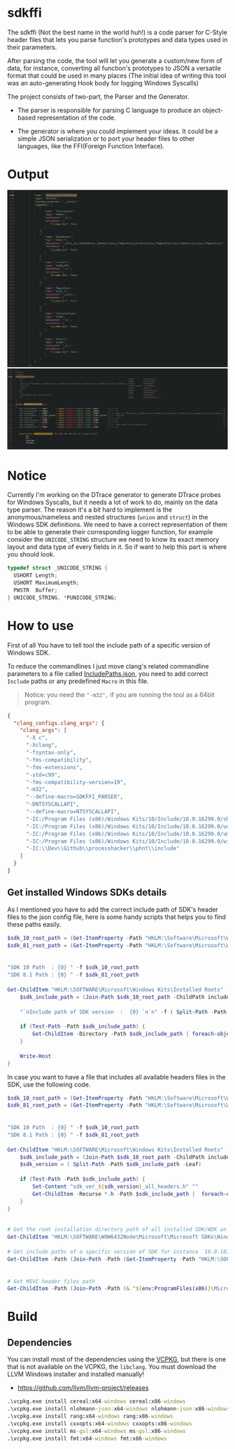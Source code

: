 
# sdkffi

The sdkffi (Not the best name in the world huh!) is a code parser for C-Style header files that lets you parse function's prototypes and data types used in their parameters. 

After parsing the code, the tool will let you generate a custom/new form of data, for instance, converting all function's prototypes to JSON 
a versatile format that could be used in many places (The initial idea of writing this tool was an auto-generating Hook body for logging Windows Syscalls)

The project consists of two-part, the Parser and the Generator.

- The parser is responsible for parsing C language to produce an object-based representation of the code.

- The generator is where you could implement your ideas. It could be a simple JSON serialization or to port
your header files to other languages, like the FFI(Foreign Function Interface).



# Output


![Json](.assets/json_output.png)
![Dtrace](.assets/dtrace_output.png)



# Notice


Currently I'm working on the DTrace generator to generate DTrace probes for Windows Syscalls, but it needs a lot of work to do, mainly on the data type parser.
The reason it's a bit hard to implement is the anonymous/nameless and nested structures (`union` and `struct`) in the Windows SDK definitions. We need to have a correct representation of them to be able to generate their corresponding logger function, for example consider the `UNICODE_STRING` structure we need to know its exact memory layout and data type of every fields in it. So if want to help this part is where you should look.

```c
typedef struct _UNICODE_STRING {
  USHORT Length;
  USHORT MaximumLength;
  PWSTR  Buffer;
} UNICODE_STRING, *PUNICODE_STRING;
```


# How to use

First of all You have to tell tool the include path of a specific version of Windows SDK.

To reduce the commandlines I just move clang's related commandline parameters to a file called [IncludePaths.json](sdkffi/clang_configs.json), you need to add correct `Include` paths or any predefined `Macro` in this file.


> Notice: you need the `"-m32",` if you are running the tool as a 64bit program.

```json
{
  "clang_configs.clang_args": {
    "clang_args": [
      "-X c",
      "-Xclang",
      "-fsyntax-only",
      "-fms-compatibility",
      "-fms-extensions",
      "-std=c99",
      "-fms-compatibility-version=19",
      "-m32",
      "--define-macro=SDKFFI_PARSER",
      "-DNTSYSCALLAPI",
      "--define-macro=NTSYSCALLAPI",
      "-IC:/Program Files (x86)/Windows Kits/10/Include/10.0.16299.0/shared",
      "-IC:/Program Files (x86)/Windows Kits/10/Include/10.0.16299.0/ucrt",
      "-IC:/Program Files (x86)/Windows Kits/10/Include/10.0.16299.0/um",
      "-IC:/Program Files (x86)/Windows Kits/10/Include/10.0.16299.0/winrt",
      "-IC:\\Dev\\Github\\processhacker\\phnt\\include"
    ]
  }
}
```

## Get installed Windows SDKs details

As I mentioned you have to add the correct include path of SDK's header files to the json config file, here is some handy scripts that helps you to find these paths easily.

```powershell
$sdk_10_root_path = (Get-ItemProperty -Path "HKLM:\Software\Microsoft\Windows Kits\Installed Roots").KitsRoot10
$sdk_81_root_path = (Get-ItemProperty -Path "HKLM:\Software\Microsoft\Windows Kits\Installed Roots").KitsRoot81


"SDK 10 Path  : {0} " -f $sdk_10_root_path
"SDK 8.1 Path : {0} " -f $sdk_81_root_path

Get-ChildItem "HKLM:\SOFTWARE\Microsoft\Windows Kits\Installed Roots" -NAME | foreach-object {
    $sdk_include_path = (Join-Path $sdk_10_root_path -ChildPath include\$_ )
   
    "`nInclude path of SDK version  :  {0} `n`n" -f ( Split-Path -Path $sdk_include_path -Leaf)

    if (Test-Path -Path $sdk_include_path) {
        Get-ChildItem -Directory -Path $sdk_include_path | foreach-object { "`"-I{0}`"," -f  ($_.FullName -replace "\\", "/") }
    }

    Write-Host 
}

```

In case you want to have a file that includes all available headers files in the SDK, use the following code.

```powershell
$sdk_10_root_path = (Get-ItemProperty -Path "HKLM:\Software\Microsoft\Windows Kits\Installed Roots").KitsRoot10
$sdk_81_root_path = (Get-ItemProperty -Path "HKLM:\Software\Microsoft\Windows Kits\Installed Roots").KitsRoot81


"SDK 10 Path  : {0} " -f $sdk_10_root_path
"SDK 8.1 Path : {0} " -f $sdk_81_root_path

Get-ChildItem "HKLM:\SOFTWARE\Microsoft\Windows Kits\Installed Roots" -NAME | foreach-object {
    $sdk_include_path = (Join-Path $sdk_10_root_path -ChildPath include\$_ )
    $sdk_version = ( Split-Path -Path $sdk_include_path -Leaf)
    
    if (Test-Path -Path $sdk_include_path) {
        Set-Content "sdk_ver_${sdk_version}_all_headers.h" ""
        Get-ChildItem -Recurse *.h -Path $sdk_include_path |  foreach-object {  Add-Content "sdk_ver_${sdk_version}_all_headers.h" "#include <`"$_`">" }
    }
}
```


```powershell

# Get the root installation directory path of all installed SDK/WDK on your system
Get-ChildItem "HKLM:\SOFTWARE\WOW6432Node\Microsoft\Microsoft SDKs\Windows" -NAME | foreach-object {(Get-ItemProperty -Path "HKLM:\SOFTWARE\WOW6432Node\Microsoft\Microsoft SDKs\Windows\$_").InstallationFolder}

# Get include paths of a specific version of SDK for instance  10.0.18362.0
Get-ChildItem -Path (Join-Path -Path (Get-ItemProperty -Path "HKLM:\SOFTWARE\WOW6432Node\Microsoft\Microsoft SDKs\Windows\v10.0").InstallationFolder -ChildPath Include\10.0.16299.0) | Select-Object FullName


# Get MSVC header files path
Get-ChildItem -Path (Join-Path -Path (& "${env:ProgramFiles(x86)}\Microsoft Visual Studio\Installer\vswhere.exe" -latest -property installationpath) -ChildPath VC\Tools\MSVC) | ForEach-Object { $_.FullName }

```


# Build

## Dependencies


You can install most of the dependencies using the [VCPKG](https://github.com/microsoft/vcpkg), but there is one that is not available on the VCPKG, the `libclang`.
You must download the LLVM Windows installer and installed manually!

- https://github.com/llvm/llvm-project/releases

```bat
.\vcpkg.exe install cereal:x64-windows cereal:x86-windows
.\vcpkg.exe install nlohmann-json:x64-windows nlohmann-json:x86-windows
.\vcpkg.exe install rang:x64-windows rang:x86-windows
.\vcpkg.exe install cxxopts:x64-windows cxxopts:x86-windows
.\vcpkg.exe install ms-gsl:x64-windows ms-gsl:x86-windows
.\vcpkg.exe install fmt:x64-windows fmt:x86-windows
```
